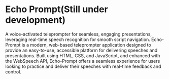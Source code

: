 # Echo Prompt(Still under development)
A voice-activated teleprompter for seamless, engaging presentations, leveraging real-time speech recognition for smooth script navigation.
Echo-Prompt is a modern, web-based teleprompter application designed to provide an easy-to-use, accessible platform for delivering speeches and presentations. Built using HTML, CSS, and JavaScript, and enhanced with the WebSpeech API, Echo-Prompt offers a seamless experience for users looking to practice and deliver their speeches with real-time feedback and control.

